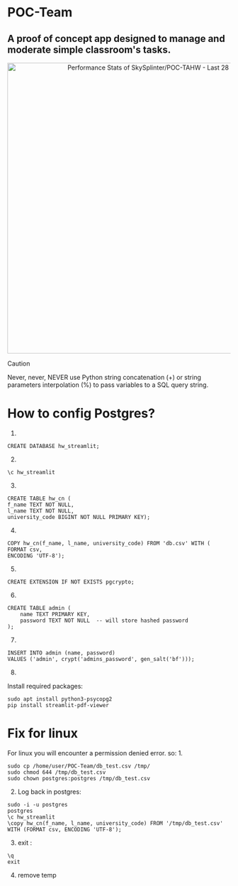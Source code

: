 # POC-Team
## A proof of concept app designed to manage and moderate simple classroom's tasks.

<!-- Copy-paste in your Readme.md file -->

<a href="https://next.ossinsight.io/widgets/official/compose-last-28-days-stats?repo_id=1020854412" target="_blank" style="display: block" align="center">
  <picture>
    <source media="(prefers-color-scheme: dark)" srcset="https://next.ossinsight.io/widgets/official/compose-last-28-days-stats/thumbnail.png?repo_id=1020854412&image_size=auto&color_scheme=dark" width="655" height="auto">
    <img alt="Performance Stats of SkySplinter/POC-TAHW - Last 28 days" src="https://next.ossinsight.io/widgets/official/compose-last-28-days-stats/thumbnail.png?repo_id=1020854412&image_size=auto&color_scheme=light" width="655" height="auto">
  </picture>
</a>

<!-- Made with [OSS Insight](https://ossinsight.io/) -->

> [!CAUTION]
> Never, never, NEVER use Python string concatenation (+) or string parameters interpolation (%) to pass variables to a SQL query string.

# How to config Postgres?
1.
```
CREATE DATABASE hw_streamlit;
```
2.
```
\c hw_streamlit
```
3.
```
CREATE TABLE hw_cn (
f_name TEXT NOT NULL,
l_name TEXT NOT NULL,
university_code BIGINT NOT NULL PRIMARY KEY);
```
4.
```
COPY hw_cn(f_name, l_name, university_code) FROM 'db.csv' WITH (
FORMAT csv,
ENCODING 'UTF-8');
```
5.
```
CREATE EXTENSION IF NOT EXISTS pgcrypto;
```
6.
```
CREATE TABLE admin (
    name TEXT PRIMARY KEY,
    password TEXT NOT NULL  -- will store hashed password
);
```
7.
```
INSERT INTO admin (name, password)
VALUES ('admin', crypt('admins_password', gen_salt('bf')));
```
8.
Install required packages:
```
sudo apt install python3-psycopg2
pip install streamlit-pdf-viewer
```

# Fix for linux

For linux you will encounter a permission denied error. so:
1.
```
sudo cp /home/user/POC-Team/db_test.csv /tmp/
sudo chmod 644 /tmp/db_test.csv
sudo chown postgres:postgres /tmp/db_test.csv
```
2. Log back in postgres:
```
sudo -i -u postgres
postgres
\c hw_streamlit
\copy hw_cn(f_name, l_name, university_code) FROM '/tmp/db_test.csv' WITH (FORMAT csv, ENCODING 'UTF-8');
```
3. exit :
```
\q 
exit
```
4. remove temp
